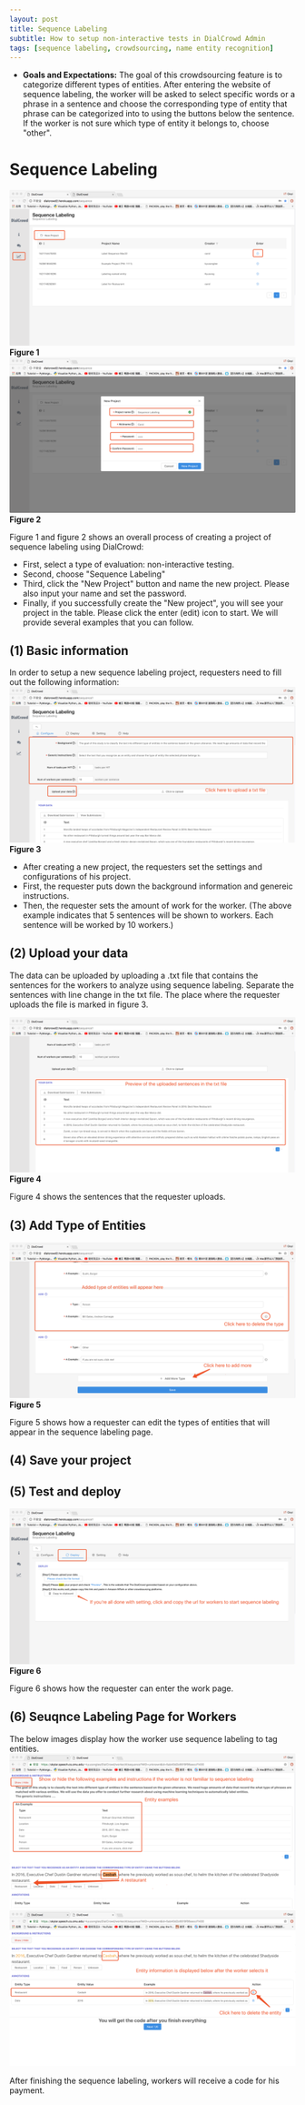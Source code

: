```yaml
---
layout: post
title: Sequence Labeling
subtitle: How to setup non-interactive tests in DialCrowd Admin
tags: [sequence labeling, crowdsourcing, name entity recognition]
---
```


-  **Goals and Expectations:** The goal of this crowdsourcing feature is to categorize different types of entities. After entering the website of sequence labeling, the worker will be asked to select specific words or a phrase in a sentence and choose the corresponding type of entity that phrase can be categorized into to using the buttons below the sentence. If the worker is not sure which type of entity it belongs to, choose "other".

# Sequence Labeling
![Image](../img/sl-1.png)
**Figure 1**
![Image](../img/sl-2.png)
**Figure 2**

Figure 1 and figure 2 shows an overall process of creating a project of sequence labeling using DialCrowd:

- First, select a type of evaluation: non-interactive testing.
- Second, choose "Sequence Labeling"
- Third, click the "New Project" button and name the new project. Please also input your name and set the password.
- Finally, if you successfully create the "New project", you will see your project in the table. Please click the enter (edit) icon to start. We will provide several examples that you can follow.

## (1) Basic information 
In order to setup a new sequence labeling project, requesters need to fill out the following information:
![Image](../img/sl-3.png)
**Figure 3**

- After creating a new project, the requesters set the settings and configurations of his project.
- First, the requester puts down the background information and genereic instructions.
- Then, the requester sets the amount of work for the worker. (The above example indicates that 5 sentences will be shown to workers. Each sentence will be worked by 10 workers.)

## (2) Upload your data
The data can be uploaded by uploading a .txt file that contains the sentences for the workers to analyze using sequence labeling. Separate the sentences with line change in the txt file. The place where the requester uploads the file is marked in figure 3.

![Image](../img/sl-4.png)
**Figure 4**

Figure 4 shows the sentences that the requester uploads.

## (3) Add Type of Entities
![Image](../img/sl-5.png)
**Figure 5**

Figure 5 shows how a requester can edit the types of entities that will appear in the sequence labeling page.

## (4) Save your project

## (5) Test and deploy
![Image](../img/sl-6.png)
**Figure 6**

Figure 6 shows how the requester can enter the work page.

## (6) Seuqnce Labeling Page for Workers
The below images display how the worker use sequence labeling to tag entities.
![Image](../img/sl-7.png)
![Image](../img/sq-8.png)

After finishing the sequence labeling, workers will receive a code for his payment.





